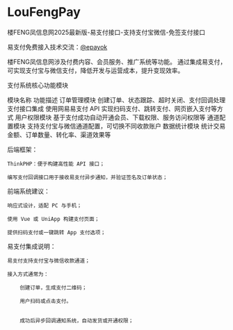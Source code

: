 # LouFengPay
楼FENG凤信息网2025最新版-易支付接口-支持支付宝微信-免签支付接口

易支付免费接入技术交流：<a href="https://t.me/epayok">@epayok</a>

楼FENG凤信息网涉及付费内容、会员服务、推广系统等功能。
通过集成易支付，可实现支付宝与微信支付，降低开发与运营成本，提升变现效率。


支付系统核心功能模块

模块名称	功能描述
订单管理模块	创建订单、状态跟踪、超时关闭、支付回调处理
支付接口集成	使用网易易支付 API 实现扫码支付、跳转支付、网页嵌入支付等方式
用户权限模块	基于支付成功自动开通会员、下载权限、服务访问权限等
通道配置模块	支持支付宝与微信通道配置，可切换不同收款账户
数据统计模块	统计交易金额、订单数量、转化率、渠道效果等

后端框架：

    ThinkPHP：便于构建高性能 API 接口；

    编写支付回调接口用于接收易支付异步通知，并验证签名及订单状态；

前端系统建议：

    响应式设计，适配 PC 与手机；

    使用 Vue 或 UniApp 构建支付页面；

    提供扫码支付或一键跳转 App 支付选项；

易支付集成说明：

    易支付支持支付宝与微信收款通道；

    接入方式通常为：

        创建订单，生成支付二维码；

        用户扫码或点击支付。
        

        成功后异步回调通知系统，自动发货或开通权限；
